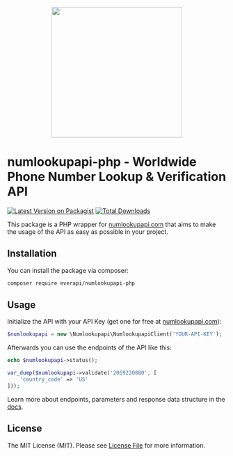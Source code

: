 <p align="center">
<img src="https://app.numlookupapi.com/img/logo/numlookupapi.png" width="300"/>
</p>

# numlookupapi-php - Worldwide Phone Number Lookup & Verification API

[![Latest Version on Packagist](https://img.shields.io/packagist/v/everapi/numlookupapi-php.svg?style=flat-square)](https://packagist.org/packages/everapi/numlookupapi-php)
[![Total Downloads](https://img.shields.io/packagist/dt/everapi/numlookupapi-php.svg?style=flat-square)](https://packagist.org/packages/everapi/numlookupapi-php)

This package is a PHP wrapper for [numlookupapi.com] that aims to make the usage of the API as easy as possible in your project.

## Installation

You can install the package via composer:

```bash
composer require everapi/numlookupapi-php
```

## Usage

Initialize the API with your API Key (get one for free at [numlookupapi.com]):

```php
$numlookupapi = new \Numlookupapi\NumlookupapiClient('YOUR-API-KEY');
```

Afterwards you can use the endpoints of the API like this:

```php
echo $numlookupapi->status();
```


```php
var_dump($numlookupapi->validate('2069220880', [
    'country_code' => 'US'
]));
```


Learn more about endpoints, parameters and response data structure in the [docs].

[docs]: https://numlookupapi.com/docs
[numlookupapi.com]: https://numlookupapi.com

## License

The MIT License (MIT). Please see [License File](LICENSE.md) for more information.
